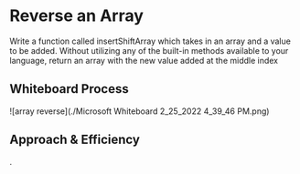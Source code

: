 # Reverse an Array
Write a function called insertShiftArray which takes in an array and a value to be added. Without utilizing any of the built-in methods available to your language, return an array with the new value added at the middle index<br />

## Whiteboard Process
![array reverse](./Microsoft Whiteboard 2_25_2022 4_39_46 PM.png)

## Approach & Efficiency
.